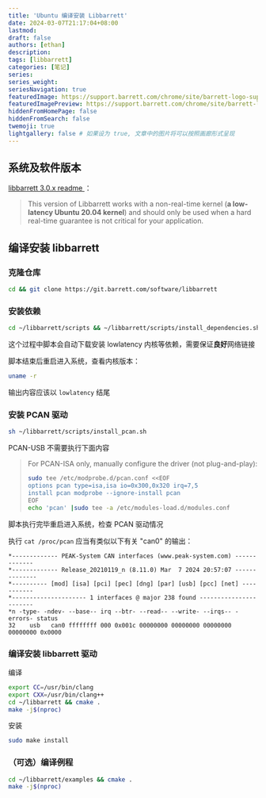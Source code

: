 ```yaml
---
title: 'Ubuntu 编译安装 Libbarrett'
date: 2024-03-07T21:17:04+08:00
lastmod: 
draft: false
authors: [ethan]
description: 
tags: [libbarrett]
categories: [笔记]
series: 
series_weight: 
seriesNavigation: true
featuredImage: https://support.barrett.com/chrome/site/barrett-logo-support.jpg
featuredImagePreview: https://support.barrett.com/chrome/site/barrett-logo-support.jpg
hiddenFromHomePage: false
hiddenFromSearch: false
twemoji: true
lightgallery: false # 如果设为 true, 文章中的图片将可以按照画廊形式呈现
---
```

<!--more-->

## 系统及软件版本

[libbarrett 3.0.x readme ](https://git.barrett.com/software/libbarrett)：

> This version of Libbarrett works with a non-real-time kernel (**a low-latency Ubuntu 20.04 kernel**) and should only be used when a hard real-time guarantee is not critical for your application.

## 编译安装 libbarrett

### 克隆仓库

```bash
cd && git clone https://git.barrett.com/software/libbarrett
```

### 安装依赖

```bash
cd ~/libbarrett/scripts && ~/libbarrett/scripts/install_dependencies.sh
```

这个过程中脚本会自动下载安装 lowlatency 内核等依赖，需要保证**良好**网络链接

脚本结束后重启进入系统，查看内核版本：

```bash
uname -r
```

输出内容应该以 `lowlatency` 结尾

### 安装 PCAN 驱动

```bash
sh ~/libbarrett/scripts/install_pcan.sh
```

PCAN-USB 不需要执行下面内容

> For PCAN-ISA only, manually configure the driver (not plug-and-play):
>
> ```bash
> sudo tee /etc/modprobe.d/pcan.conf <<EOF
> options pcan type=isa,isa io=0x300,0x320 irq=7,5
> install pcan modprobe --ignore-install pcan
> EOF
> echo 'pcan' |sudo tee -a /etc/modules-load.d/modules.conf
> ```

脚本执行完毕重启进入系统，检查 PCAN 驱动情况

执行 `cat /proc/pcan` 应当有类似以下有关 "can0" 的输出：

```
*------------- PEAK-System CAN interfaces (www.peak-system.com) -------------
*------------- Release_20210119_n (8.11.0) Mar  7 2024 20:57:07 --------------
*---------- [mod] [isa] [pci] [pec] [dng] [par] [usb] [pcc] [net] -----------
*--------------------- 1 interfaces @ major 238 found -----------------------
*n -type- -ndev- --base-- irq --btr- --read-- --write- --irqs-- -errors- status
32    usb   can0 ffffffff 000 0x001c 00000000 00000000 00000000 00000000 0x0000
```

### 编译安装 libbarrett 驱动

编译

```bash
export CC=/usr/bin/clang
export CXX=/usr/bin/clang++
cd ~/libbarrett && cmake .
make -j$(nproc)
```

安装

```bash
sudo make install
```

### （可选）编译例程

```bash
cd ~/libbarrett/examples && cmake .
make -j$(nproc)
```